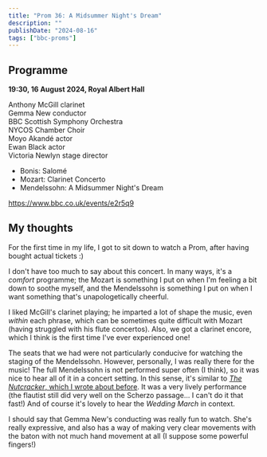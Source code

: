 ```yaml
---
title: "Prom 36: A Midsummer Night's Dream"
description: ""
publishDate: "2024-08-16"
tags: ["bbc-proms"]
---
```


## Programme

**19:30, 16 August 2024, Royal Albert Hall**

Anthony McGill clarinet<br />
Gemma New conductor<br />
BBC Scottish Symphony Orchestra<br />
NYCOS Chamber Choir<br />
Moyo Akandé actor<br />
Ewan Black actor<br />
Victoria Newlyn stage director

- Bonis: Salomé
- Mozart: Clarinet Concerto
- Mendelssohn: A Midsummer Night's Dream

https://www.bbc.co.uk/events/e2r5q9

## My thoughts

For the first time in my life, I got to sit down to watch a Prom, after having bought actual tickets :)

I don't have too much to say about this concert.
In many ways, it's a _comfort_ programme; the Mozart is something I put on when I'm feeling a bit down to soothe myself, and the Mendelssohn is something I put on when I want something that's unapologetically cheerful.

I liked McGill's clarinet playing; he imparted a lot of shape the music, even _within_ each phrase, which can be sometimes quite difficult with Mozart (having struggled with his flute concertos).
Also, we got a clarinet encore, which I think is the first time I've ever experienced one!

The seats that we had were not particularly conducive for watching the staging of the Mendelssohn.
However, personally, I was really there for the music!
The full Mendelssohn is not performed super often (I think), so it was nice to hear all of it in a concert setting.
In this sense, it's similar to [_The Nutcracker_, which I wrote about before](/posts/2024-01-09-nutcracker).
It was a very lively performance (the flautist still did very well on the Scherzo passage... I can't do it that fast!)
And of course it's lovely to hear the _Wedding March_ in context.

I should say that Gemma New's conducting was really fun to watch.
She's really expressive, and also has a way of making very clear movements with the baton with not much hand movement at all (I suppose some powerful fingers!)
